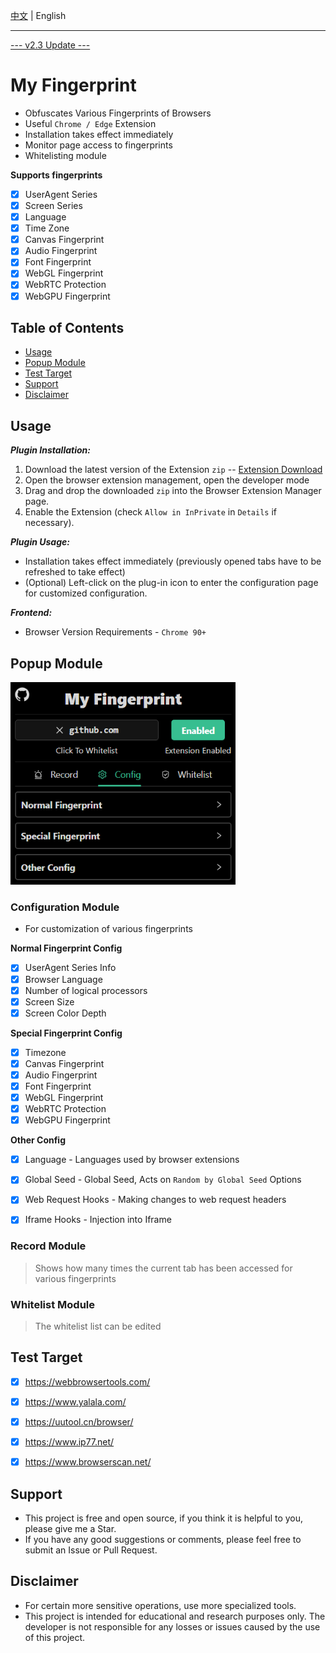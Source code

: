 
[中文](./README.md) | English

---

[--- v2.3 Update ---](https://github.com/omegaee/my-fingerprint/releases/latest)

# My Fingerprint

- Obfuscates Various Fingerprints of Browsers
- Useful `Chrome / Edge` Extension
- Installation takes effect immediately
- Monitor page access to fingerprints
- Whitelisting module

**Supports fingerprints**
- [x] UserAgent Series
- [x] Screen Series
- [x] Language
- [x] Time Zone
- [x] Canvas Fingerprint
- [x] Audio Fingerprint
- [x] Font Fingerprint
- [x] WebGL Fingerprint
- [x] WebRTC Protection
- [x] WebGPU Fingerprint

## Table of Contents
- [Usage](#usage)
- [Popup Module](#popup-module)
- [Test Target](#test-target)
- [Support](#support)
- [Disclaimer](#disclaimer)


## Usage

***Plugin Installation:***
1. Download the latest version of the Extension `zip` -- [Extension Download](https://github.com/omegaee/my-fingerprint/releases/latest)
2. Open the browser extension management, open the developer mode
3. Drag and drop the downloaded `zip` into the Browser Extension Manager page.
4. Enable the Extension (check `Allow in InPrivate` in `Details` if necessary).

***Plugin Usage:***
- Installation takes effect immediately (previously opened tabs have to be refreshed to take effect)
- (Optional) Left-click on the plug-in icon to enter the configuration page for customized configuration.

***Frontend:***
- Browser Version Requirements - `Chrome 90+`

## Popup Module

<img src='./images/en/ui.png' width='360px' />

### Configuration Module
- For customization of various fingerprints

**Normal Fingerprint Config**
- [x] UserAgent Series Info
- [x] Browser Language
- [x] Number of logical processors
- [x] Screen Size
- [x] Screen Color Depth

**Special Fingerprint Config**
- [x] Timezone
- [x] Canvas Fingerprint
- [x] Audio Fingerprint
- [x] Font Fingerprint
- [x] WebGL Fingerprint
- [x] WebRTC Protection
- [x] WebGPU Fingerprint

**Other Config**
- [x] Language - Languages used by browser extensions
- [x] Global Seed - Global Seed, Acts on `Random by Global Seed` Options
- [x] Web Request Hooks - Making changes to web request headers
- [x] Iframe Hooks - Injection into Iframe


### Record Module
> Shows how many times the current tab has been accessed for various fingerprints

### Whitelist Module
> The whitelist list can be edited


## Test Target
- [x] https://webbrowsertools.com/
- [x] https://www.yalala.com/
- [x] https://uutool.cn/browser/
- [x] https://www.ip77.net/
- [x] https://www.browserscan.net/


## Support
- This project is free and open source, if you think it is helpful to you, please give me a Star.
- If you have any good suggestions or comments, please feel free to submit an Issue or Pull Request.


## Disclaimer
- For certain more sensitive operations, use more specialized tools.
- This project is intended for educational and research purposes only. The developer is not responsible for any losses or issues caused by the use of this project.